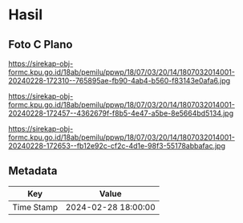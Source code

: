 # Hasil

## Foto C Plano

https://sirekap-obj-formc.kpu.go.id/18ab/pemilu/ppwp/18/07/03/20/14/1807032014001-20240228-172310--765895ae-fb90-4ab4-b560-f83143e0afa6.jpg

https://sirekap-obj-formc.kpu.go.id/18ab/pemilu/ppwp/18/07/03/20/14/1807032014001-20240228-172457--4362679f-f8b5-4e47-a5be-8e5664bd5134.jpg

https://sirekap-obj-formc.kpu.go.id/18ab/pemilu/ppwp/18/07/03/20/14/1807032014001-20240228-172653--fb12e92c-cf2c-4d1e-98f3-55178abbafac.jpg


## Metadata

| Key        | Value               |
| ---------- | ------------------- |
| Time Stamp | 2024-02-28 18:00:00 |



